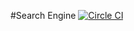 #Search Engine
[![Circle CI](https://circleci.com/gh/Rugal/search.svg?style=svg)](https://circleci.com/gh/Rugal/search)  